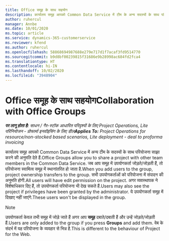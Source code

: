 ```yaml
---
title: Office समूह के साथ सहयोग
description: कार्यालय समूह आपको Common Data Service में टीम के अन्य सदस्यों के साथ परियोजना साझा करने की अनुमति देता है.
author: ruhercul
manager: Annbe
ms.date: 10/01/2020
ms.topic: article
ms.service: dynamics-365-customerservice
ms.reviewer: kfend
ms.author: ruhercul
ms.openlocfilehash: 58868694987688e279e717d1f7acaf3fd9514770
ms.sourcegitcommit: b9d8bf00239815f31686e9b28998ac684fd2fca4
ms.translationtype: HT
ms.contentlocale: hi-IN
ms.lasthandoff: 10/02/2020
ms.locfileid: "3948904"
---
```

# <a name="collaboration-with-office-groups"></a><span data-ttu-id="29a75-103">Office समूह के साथ सहयोग</span><span class="sxs-lookup"><span data-stu-id="29a75-103">Collaboration with Office Groups</span></span>

<span data-ttu-id="29a75-104">_**पर लागू होता है:** साधन / गैर-स्टॉक आधारित परिदृश्यों के लिए Project Operations, Lite परिनियोजन - प्रोफार्मा इनवॉइसिंग के लिए डील_</span><span class="sxs-lookup"><span data-stu-id="29a75-104">_**Applies To:** Project Operations for resource/non-stocked based scenarios, Lite deployment - deal to proforma invoicing_</span></span>

<span data-ttu-id="29a75-105">कार्यालय समूह आपको Common Data Service में अन्य टीम के सदस्यों के साथ परियोजना साझा करने की अनुमति देते हैं.</span><span class="sxs-lookup"><span data-stu-id="29a75-105">Office Groups allow you to share a project with other team members in the Common Data Service.</span></span> <span data-ttu-id="29a75-106">जब आप समूह में उपयोगकर्ता जोड़ते/जोड़ती हैं, तो परियोजना स्वामित्व समूह में स्थानांतरित हो जाता है.</span><span class="sxs-lookup"><span data-stu-id="29a75-106">When you add users to the group, project ownership transfers to the group.</span></span> <span data-ttu-id="29a75-107">सभी उपयोगकर्ताओं को परियोजना में संपादन की अनुमति होगी.</span><span class="sxs-lookup"><span data-stu-id="29a75-107">All users will have edit permission on the project.</span></span> <span data-ttu-id="29a75-108">अगर व्यवस्थापक ने विशेषाधिकार दिए हैं, तो उपयोगकर्ता परियोजना भी देख सकते हैं.</span><span class="sxs-lookup"><span data-stu-id="29a75-108">Users may also see the project if privileges have been granted by the administrator.</span></span> <span data-ttu-id="29a75-109">ये उपयोगकर्ता समूह में दिखाए नहीं जाएंगे.</span><span class="sxs-lookup"><span data-stu-id="29a75-109">These users won't be displayed in the group.</span></span>

> [!NOTE] 
> <span data-ttu-id="29a75-110">उपयोगकर्ता केवल तभी समूह में जोड़े जाते हैं अगर आप **समूह** दबाते/दबाती हैं और उन्हें जोड़ते/जोड़ती हैं.</span><span class="sxs-lookup"><span data-stu-id="29a75-110">Users are only added to the group if you press **Groups** and add them.</span></span> <span data-ttu-id="29a75-111">वेब के संदर्भ में यह परियोजना के व्यवहार से भिन्न है.</span><span class="sxs-lookup"><span data-stu-id="29a75-111">This is different to the behaviour of Project for the Web.</span></span> 

